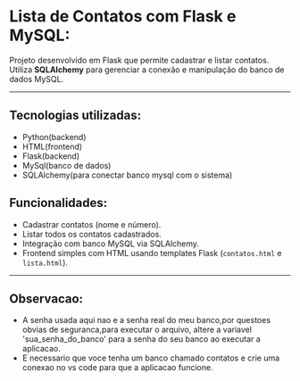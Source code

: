 # Lista de Contatos com Flask e MySQL:

Projeto desenvolvido em Flask que permite cadastrar e listar contatos.  
Utiliza **SQLAlchemy** para gerenciar a conexão e manipulação do banco de dados MySQL.

---
## Tecnologias utilizadas:
- Python(backend)
- HTML(frontend)
- Flask(backend)
- MySql(banco de dados)
- SQLAlchemy(para conectar banco mysql com o sistema)

## Funcionalidades:

- Cadastrar contatos (nome e número).
- Listar todos os contatos cadastrados.
- Integração com banco MySQL via SQLAlchemy.
- Frontend simples com HTML usando templates Flask (`contatos.html` e `lista.html`).

---

## Observacao:
- A senha usada aqui nao e a senha real do meu banco,por questoes obvias de seguranca,para executar o arquivo, altere a variavel 'sua_senha_do_banco' para a senha do seu banco ao executar a aplicacao.
- E necessario que voce tenha um banco chamado contatos e crie uma conexao no vs code para que a aplicacao funcione.



